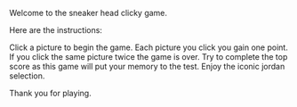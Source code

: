Welcome to the sneaker head clicky game. 

Here are the instructions:

 Click a picture to begin the game. Each picture you click you gain one point. If you click the same picture twice the game is over.  Try to complete the top score as this game will put your memory to the test. Enjoy the iconic jordan selection. 
 
 Thank you for playing. 
